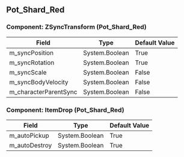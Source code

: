 ## Pot_Shard_Red

### Component: ZSyncTransform (Pot_Shard_Red)

|Field|Type|Default Value|
|---|---|---|
|m_syncPosition|System.Boolean|True|
|m_syncRotation|System.Boolean|True|
|m_syncScale|System.Boolean|False|
|m_syncBodyVelocity|System.Boolean|False|
|m_characterParentSync|System.Boolean|False|

### Component: ItemDrop (Pot_Shard_Red)

|Field|Type|Default Value|
|---|---|---|
|m_autoPickup|System.Boolean|True|
|m_autoDestroy|System.Boolean|True|

